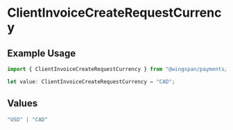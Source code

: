 # ClientInvoiceCreateRequestCurrency

## Example Usage

```typescript
import { ClientInvoiceCreateRequestCurrency } from "@wingspan/payments/sdk/models/shared";

let value: ClientInvoiceCreateRequestCurrency = "CAD";
```

## Values

```typescript
"USD" | "CAD"
```